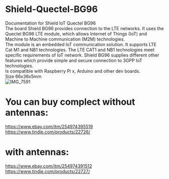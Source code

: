 # Shield-Quectel-BG96
Documentation for Shield IoT Quectel BG96<br>
The board Shield BG96 provides connection to the LTE networks. It uses the Quectel BG96 LTE module, which allows Internet of Things (IoT) and Machine to Machine communication (M2M) technologies.<br>
The module is an embedded IoT communication solution. It supports LTE Cat M1 and NB1 technologies. The LTE CAT1 and NB1 technologies meet specific requirements of IoT network.
Shield BG96 supplies different other features which provide simple and secure connection to 3GPP IoT technologies.<br>
Is compatible with Raspberry Pi x, Arduino and other dev boards.<br>
Size 66x36x5mm<br>
![IMG_7591](https://user-images.githubusercontent.com/2463786/132136531-ed6706e9-9af4-4ca4-8870-a8a6684ca8ee.jpg)
# You can buy complect without antennas:<br>
https://www.ebay.com/itm/254974395519<br>
https://www.tindie.com/products/22726/<br>
# with antennas:<br>
https://www.ebay.com/itm/254974391512<br>
https://www.tindie.com/products/22727/<br>
